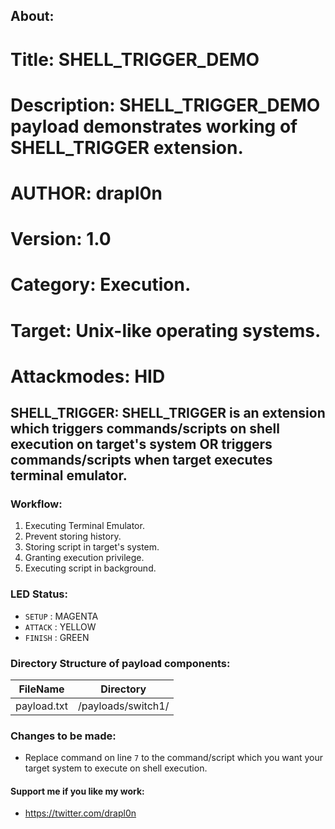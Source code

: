 ## About:
# Title: SHELL_TRIGGER_DEMO
# Description: SHELL_TRIGGER_DEMO payload demonstrates working of SHELL_TRIGGER extension.
# AUTHOR: drapl0n
# Version: 1.0
# Category: Execution.
# Target: Unix-like operating systems.
# Attackmodes: HID

## SHELL_TRIGGER: SHELL_TRIGGER is an extension which triggers commands/scripts on shell execution on target's system OR triggers commands/scripts when target executes terminal emulator.

### Workflow:
1. Executing Terminal Emulator.
2. Prevent storing history.
3. Storing script in target's system.
4. Granting execution privilege.
5. Executing script in background.

### LED Status:
* `SETUP`   : MAGENTA
* `ATTACK`  : YELLOW
* `FINISH`  : GREEN

### Directory Structure of payload components:
| FileName       | Directory                       |
| -------------- | --------------------------------|
| payload.txt    | /payloads/switch1/              |

### Changes to be made:
* Replace command on line `7` to the command/script which you want your target system to execute on shell execution.

#### Support me if you like my work:
* https://twitter.com/drapl0n 
